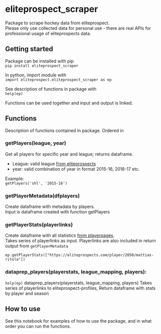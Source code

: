 # eliteprospect_scraper
Package to scrape hockey data from eliteprospect.  
Please only use collected data for personal use - there are real APIs for professional usage of eliteprospects data.

## Getting started
Package can be installed with pip  
```pip install eliteprospect_scraper```

In python, import module with  
```import eliteprospect.eliteprospect_scraper as ep```

See description of functions in package with  
```help(ep)```

Functions can be used together and input and output is linked. 

## Functions
Description of functions contained in package. Ordered in 

### getPlayers(league, year)
Get all players for specific year and league; returns dataframe. 
* League: valid league [from eliteprospects](https://www.eliteprospects.com/leagues)
* year: valid combination of year in format 2015-16, 2016-17 etc.  

Example:  
```getPlayers('shl', '2015-16')```  

### getPlayerMetadata(dfplayers)
Create dataframe with metadata by players.  
Input is dataframe created with function getPlayers 

### getPlayerStats(playerlinks)
Create dataframe with all statistics [from playerpages](https://eliteprospects.com/player/2050/mattias-ritola).  
Takes series of playerlinks as input. Playerlinks are also included in return output from ```getPlayerMetadata``` 

```ep.getPlayerStats(["https://eliteprospects.com/player/2050/mattias-ritola"])```

### dataprep_players(playerstats, league_mapping, players):

```help(ep)```
 dataprep_players(playerstats, league_mapping, players)
        Takes series of playerlinks to eliteprospect-profiles, 
        Return dataframe with stats by player and season


## How to use
See this notebook for examples of how to use the package, and in what order you can run the functions. 
